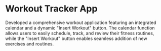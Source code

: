 # Workout Tracker App

Developed a comprehensive workout application featuring an integrated calendar and a dynamic "Insert Workout" button. The calendar function allows users to easily schedule, track, and review their fitness routines, while the "Insert Workout" button enables seamless addition of new exercises and routines.



